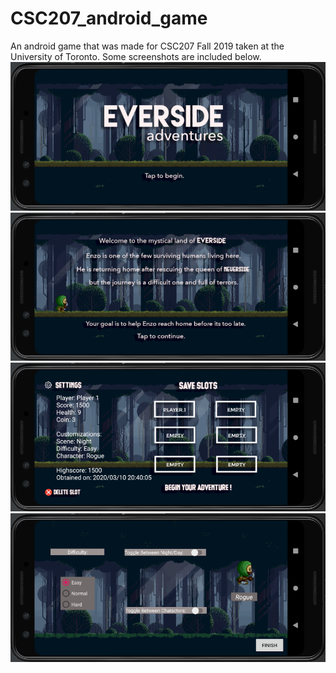 # CSC207_android_game
An android game that was made for CSC207 Fall 2019 taken at the University of Toronto.
Some screenshots are included below.
![](welcome_screen.PNG)
![](intro_screen.PNG)
![](save_screen.PNG)
![](toggle_screen.PNG)
